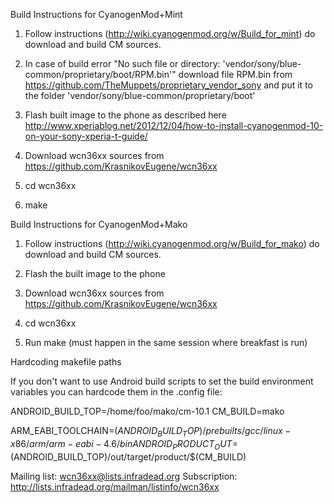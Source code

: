 
Build Instructions for CyanogenMod+Mint

1) Follow instructions (http://wiki.cyanogenmod.org/w/Build_for_mint)
   do download and build CM sources.

2) In case of build error "No such file or directory:
   'vendor/sony/blue-common/proprietary/boot/RPM.bin'" download file
   RPM.bin from https://github.com/TheMuppets/proprietary_vendor_sony
   and put it to the folder 'vendor/sony/blue-common/proprietary/boot'

3) Flash built image to the phone as described here
   http://www.xperiablog.net/2012/12/04/how-to-install-cyanogenmod-10-on-your-sony-xperia-t-guide/

4) Download wcn36xx sources from https://github.com/KrasnikovEugene/wcn36xx

5) cd wcn36xx

6) make

Build Instructions for CyanogenMod+Mako

1) Follow instructions (http://wiki.cyanogenmod.org/w/Build_for_mako)
   do download and build CM sources.

3) Flash the built image to the phone

4) Download wcn36xx sources from https://github.com/KrasnikovEugene/wcn36xx

5) cd wcn36xx

6) Run make (must happen in the same session where breakfast is run)

Hardcoding makefile paths

If you don't want to use Android build scripts to set the build
environment variables you can hardcode them in the .config file:

ANDROID_BUILD_TOP=/home/foo/mako/cm-10.1
CM_BUILD=mako

ARM_EABI_TOOLCHAIN=$(ANDROID_BUILD_TOP)/prebuilts/gcc/linux-x86/arm/arm-eabi-4.6/bin
ANDROID_PRODUCT_OUT=$(ANDROID_BUILD_TOP)/out/target/product/$(CM_BUILD)

Mailing list: wcn36xx@lists.infradead.org
Subscription: http://lists.infradead.org/mailman/listinfo/wcn36xx
